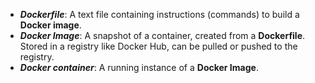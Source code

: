 - ***Dockerfile***: A text file containing instructions (commands) to build a **Docker image**.
- ***Docker Image***: A snapshot of a container, created from a **Dockerfile**. Stored in a registry like Docker Hub, can be pulled or pushed to the registry.
- ***Docker container***: A running instance of a **Docker Image**.
